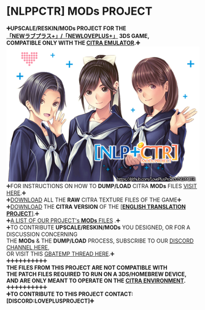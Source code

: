 # [NLPPCTR] MODs PROJECT

**➕UPSCALE/RESKIN/MODs PROJECT FOR THE<BR />
[「NEWラブプラス+」/「NEWLOVEPLUS+」](https://youtu.be/Sz6p45GsLJQ?si=9Nwr9UtPMmH61-O4) 3DS GAME,<BR />
COMPATIBLE ONLY WITH THE [CITRA EMULATOR](HTTPS://CITRA-EMULATOR.COM/).➕**<BR />
<img src="https://github.com/LovePlusProject/NLPPCTR/blob/b43733e967abdc54355c80562ffd97773f4f64f1/%5BNLPPCTR%5D.png" width="600"><br />
➕FOR INSTRUCTIONS ON HOW TO **DUMP/LOAD** CITRA **MODs** FILES [VISIT HERE](___).➕<BR />
➕[DOWNLOAD](___) ALL THE **RAW** CITRA TEXTURE FILES OF THE GAME➕<BR />
➕[DOWNLOAD](___) THE **CITRA VERSION** OF THE [[**ENGLISH TRANSLATION PROJECT**]](HTTPS://GITHUB.COM/LOVEPLUSPROJECT/NLPPATCH/).➕<BR />
➕[A LIST OF OUR PROJECT's **MODs** FILES](___) .➕<BR />
➕TO CONTRIBUTE **UPSCALE/RESKIN/MODs** YOU DESIGNED, OR FOR A DISCUSSION CONCERNING <BR />
THE **MODs** & THE **DUMP/LOAD** PROCESS, SUBSCRIBE TO OUR [DISCORD CHANNEL HERE](HTTPS://DISCORD.GG/MN8DSXJC),<BR />
OR VISIT THIS [GBATEMP THREAD HERE](HTTPS://GBATEMP.NET/THREADS/PROJECT-NEWLOVEPLUS-CUSTOM-MODS-THREAD.412840/).➕<BR />
➕➕➕➕➕➕➕➕➕➕<BR />
**THE FILES FROM THIS PROJECT ARE NOT COMPATIBLE WITH<BR />
THE PATCH FILES REQUIRED TO RUN ON A 3DS/HOMEBREW DEVICE,<BR />
AND ARE ONLY MEANT TO OPERATE ON THE [CITRA ENVIRONMENT](HTTPS://CITRA-EMULATOR.COM/).**<BR />
➕➕➕➕➕➕➕➕➕➕<BR />
**➕TO CONTRIBUTE TO THIS PROJECT CONTACT: [DISCORD:LOVEPLUSPROJECT]➕**<BR />
